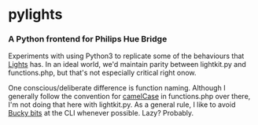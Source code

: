 # pylights
### A Python frontend for Philips Hue Bridge

Experiments with using Python3 to replicate some of the behaviours that [Lights](https://github.com/kenkl/lights) has. In an ideal world, we'd maintain parity between lightkit.py and functions.php, but that's not especially critical right onow.

One conscious/deliberate difference is function naming. Although I generally follow the convention for [camelCase](https://en.wikipedia.org/wiki/Camel_case) in functions.php over there, I'm not doing that here with lightkit.py. As a general rule, I like to avoid [Bucky bits](https://en.wikipedia.org/wiki/Bucky_bit) at the CLI whenever possible. Lazy? Probably.


